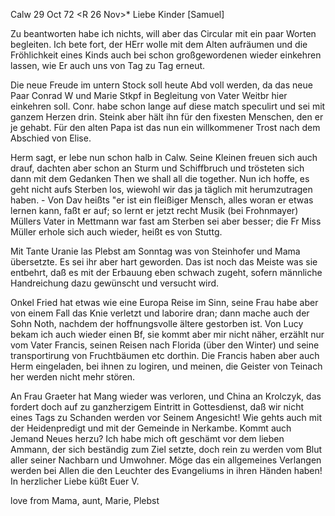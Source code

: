  Calw 29 Oct 72
 <R 26 Nov>*
Liebe Kinder [Samuel]

Zu beantworten habe ich nichts, will aber das Circular mit ein paar Worten begleiten. Ich bete fort, der HErr wolle mit dem Alten aufräumen und die Fröhlichkeit eines Kinds auch bei schon großgewordenen wieder einkehren lassen, wie Er auch uns von Tag zu Tag erneut.

Die neue Freude im untern Stock soll heute Abd voll werden, da das neue Paar Conrad W und Marie Stkpf in Begleitung von Vater Weitbr hier einkehren soll. Conr. habe schon lange auf diese match speculirt und sei mit ganzem Herzen drin. Steink aber hält ihn für den fixesten Menschen, den er je gehabt. Für den alten Papa ist das nun ein willkommener Trost nach dem Abschied von Elise.

Herm sagt, er lebe nun schon halb in Calw. Seine Kleinen freuen sich auch drauf, dachten aber schon an Sturm und Schiffbruch und trösteten sich dann mit dem Gedanken Then we shall all die together. Nun ich hoffe, es geht nicht aufs Sterben los, wiewohl wir das ja täglich mit herumzutragen haben. - Von Dav heißts "er ist ein fleißiger Mensch, alles woran er etwas lernen kann, faßt er auf; so lernt er jetzt recht Musik (bei Frohnmayer) Müllers Vater in Mettmann war fast am Sterben sei aber besser; die Fr Miss Müller erhole sich auch wieder, heißt es von Stuttg.

Mit Tante Uranie las Plebst am Sonntag was von Steinhofer und Mama übersetzte. Es sei ihr aber hart geworden. Das ist noch das Meiste was sie entbehrt, daß es mit der Erbauung eben schwach zugeht, sofern männliche Handreichung dazu gewünscht und versucht wird.

Onkel Fried hat etwas wie eine Europa Reise im Sinn, seine Frau habe aber von einem Fall das Knie verletzt und laborire dran; dann mache auch der Sohn Noth, nachdem der hoffnungsvolle ältere gestorben ist. Von Lucy bekam ich auch wieder einen Bf, sie kommt aber mir nicht näher, erzählt nur vom Vater Francis, seinen Reisen nach Florida (über den Winter) und seine transportirung von Fruchtbäumen etc dorthin. Die Francis haben aber auch Herm eingeladen, bei ihnen zu logiren, und meinen, die Geister von Teinach her werden nicht mehr stören.

An Frau Graeter hat Mang wieder was verloren, und China an Krolczyk, das fordert doch auf zu ganzherzigem Eintritt in Gottesdienst, daß wir nicht eines Tags zu Schanden werden vor Seinem Angesicht! Wie gehts auch mit der Heidenpredigt und mit der Gemeinde in Nerkambe. Kommt auch Jemand Neues herzu? Ich habe mich oft geschämt vor dem lieben Ammann, der sich beständig zum Ziel setzte, doch rein zu werden vom Blut aller seiner Nachbarn und Umwohner. Möge das ein allgemeines Verlangen werden bei Allen die den Leuchter des Evangeliums in ihren Händen haben! In herzlicher Liebe  küßt Euer V.

love from Mama, aunt, Marie, Plebst

